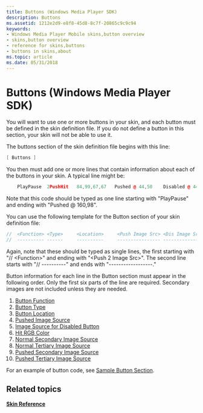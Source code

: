 ```yaml
---
title: Buttons (Windows Media Player SDK)
description: Buttons
ms.assetid: 1212e2d9-e8f8-45d8-8c7f-20865c9c9c94
keywords:
- Windows Media Player Mobile skins,button overview
- skins,button overview
- reference for skins,buttons
- buttons in skins,about
ms.topic: article
ms.date: 05/31/2018
---
```


# Buttons (Windows Media Player SDK)

You will want to use one or more buttons in your skin, and each button must be defined in the skin definition file. If you do not define a button in this section, your skin will not be able to use it.

The buttons section of the skin definition file begins with this line:


```C++
[ Buttons ]

```



You then must add one or more lines that contain information about each of the buttons in your skin. A typical line might be:


```C++
    PlayPause  2PushHit   84,99,67,67   Pushed @ 44,50    Disabled @ 44,50     0,255,255  Pushed @ 160,5      Pushed @ 160,98

```



Note that this code should be typed as one line starting with "PlayPause" and ending with "Pushed @ 160,98".

You can use the following template for the Button section of your skin definition file:


```C++
//  <Function> <Type>     <Location>     <Push Image Src> <Dis Image Src>    <Hit R,G,B> <Norm 2 Image Src> <Push 2 Image Src>
//  ---------- ------     ----------     ---------------- ---------------    ----------- ------------------ ------------------

```



Again, note that these should be typed as single lines, the first starting with "// &lt;Function&gt;" and ending with "&lt;Push 2 Image Src&gt;". The second line starts with "// ----------" and ends with "------------------."

Button information for each line in the Button section must appear in the following order. Only the first six parts of the line are required. Secondary images are not included unless they are needed.

1.  [Button Function](button-function.md)
2.  [Button Type](button-type.md)
3.  [Button Location](button-location.md)
4.  [Pushed Image Source](pushed-image-source.md)
5.  [Image Source for Disabled Button](image-source-for-disabled-button.md)
6.  [Hit RGB Color](hit-rgb-color.md)
7.  [Normal Secondary Image Source](normal-secondary-image-source.md)
8.  [Normal Tertiary Image Source](normal-tertiary-image-source.md)
9.  [Pushed Secondary Image Source](pushed-secondary-image-source.md)
10. [Pushed Tertiary Image Source](pushed-tertiary-image-source.md)

For an example of button code, see [Sample Button Section](sample-button-section.md).

## Related topics

<dl> <dt>

[**Skin Reference**](skin-reference.md)
</dt> </dl>

 

 




